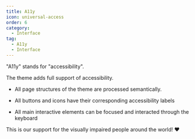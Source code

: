```yaml
---
title: A11y
icon: universal-access
order: 6
category:
  - Interface
tag:
  - A11y
  - Interface
---
```


"A11y" stands for "accessibility".

The theme adds full support of accessibility.

- All page structures of the theme are processed semantically.

- All buttons and icons have their corresponding accessibility labels

- All main interactive elements can be focused and interacted through the keyboard

This is our support for the visually impaired people around the world! :heart:

